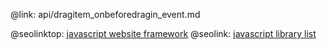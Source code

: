 @link: api/dragitem_onbeforedragin_event.md

@seolinktop: [javascript website framework](https://webix.com)
@seolink: [javascript library list](https://webix.com/widget/list/)